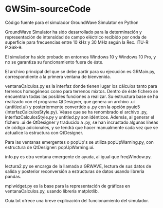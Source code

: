 # GWSim-sourceCode
Código fuente para el simulador GroundWave Simulator en Python

GroundWave Simulator ha sido desarrollado para la determinación y representación de intensidad de campo eléctrico recibido por onda de superficie para frecuencias entre 10 kHz y 30 MHz según la Rec. ITU-R P.368-9.

El simulador ha sido probado en entornos Windows 10 y Windows 10 Pro, y no se garantiza su funcionamiento fuera de éste.

El archivo principal del que se debe partir para su ejecución es GRMain.py, correspondiente a la primera ventana de bienvenida.

ventanaCalculos.py es la interfaz donde tienen lugar los cálculos tanto para terrenos homogéneos como para terrenos mixtos. Dentro de éste fichero se encuentran todas las posibles funciones a realizar. Su estructura base se ha realizado con el programa QtDesigner, que genera un archivo .ui (untitled.ui) y posteriormente convertido a .py con la opción pyuic5 (interfazCalculosStyle.py). Véase que se ha renombrado el archivo .py, interfazCalculosStyle.py y untitled.py son idénticos. Además, al generar el fichero .ui de QtDesigner y traducido a .py, se han incrustado algunas líneas de código adicionales, y se tendrá que hacer manualmente cada vez que se actualice la estructura con QtDesigner.

Para las ventanas emergentes o popUp's se utiliza popUpWarning.py, con estructura de QtDesigner: popUpWarning.ui.

info.py es otra ventana emergente de ayuda, al igual que freqWindow.py.

lectura2.py se encarga de la llamada a GRWAVE, lectura de sus datos de salida y posterior reconversión a estructuras de datos usando librería pandas.

mplwidget.py es la base para la representación de gráficas en ventanaCalculos.py, usando librería matplotlib.

Guia.txt ofrece una breve explicación del funcionamiento del simulador.
